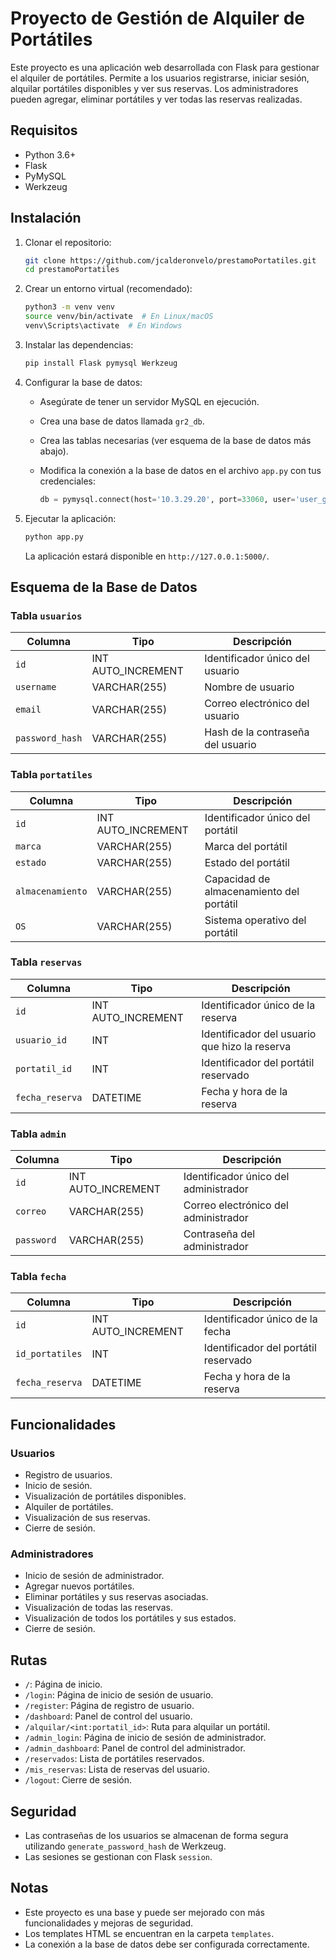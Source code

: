 # Proyecto de Gestión de Alquiler de Portátiles

Este proyecto es una aplicación web desarrollada con Flask para gestionar el alquiler de portátiles. Permite a los usuarios registrarse, iniciar sesión, alquilar portátiles disponibles y ver sus reservas. Los administradores pueden agregar, eliminar portátiles y ver todas las reservas realizadas.

## Requisitos

- Python 3.6+
- Flask
- PyMySQL
- Werkzeug

## Instalación

1.  Clonar el repositorio:

    ```bash
    git clone https://github.com/jcalderonvelo/prestamoPortatiles.git
    cd prestamoPortatiles
    ```

2.  Crear un entorno virtual (recomendado):

    ```bash
    python3 -m venv venv
    source venv/bin/activate  # En Linux/macOS
    venv\Scripts\activate  # En Windows
    ```

3.  Instalar las dependencias:

    ```bash
    pip install Flask pymysql Werkzeug
    ```

4.  Configurar la base de datos:

    -   Asegúrate de tener un servidor MySQL en ejecución.
    -   Crea una base de datos llamada `gr2_db`.
    -   Crea las tablas necesarias (ver esquema de la base de datos más abajo).
    -   Modifica la conexión a la base de datos en el archivo `app.py` con tus credenciales:

        ```python
        db = pymysql.connect(host='10.3.29.20', port=33060, user='user_gr2', password='portatil123', database='gr2_db')
        ```

5.  Ejecutar la aplicación:

    ```bash
    python app.py
    ```

    La aplicación estará disponible en `http://127.0.0.1:5000/`.

## Esquema de la Base de Datos

### Tabla `usuarios`

| Columna         | Tipo          | Descripción                               |
| --------------- | ------------- | ----------------------------------------- |
| `id`            | INT AUTO_INCREMENT | Identificador único del usuario         |
| `username`      | VARCHAR(255)  | Nombre de usuario                         |
| `email`         | VARCHAR(255)  | Correo electrónico del usuario            |
| `password_hash` | VARCHAR(255)  | Hash de la contraseña del usuario         |

### Tabla `portatiles`

| Columna         | Tipo          | Descripción                               |
| --------------- | ------------- | ----------------------------------------- |
| `id`            | INT AUTO_INCREMENT | Identificador único del portátil        |
| `marca`         | VARCHAR(255)  | Marca del portátil                        |
| `estado`        | VARCHAR(255)  | Estado del portátil                       |
| `almacenamiento`| VARCHAR(255)  | Capacidad de almacenamiento del portátil |
| `OS`            | VARCHAR(255)  | Sistema operativo del portátil            |

### Tabla `reservas`

| Columna         | Tipo          | Descripción                               |
| --------------- | ------------- | ----------------------------------------- |
| `id`            | INT AUTO_INCREMENT | Identificador único de la reserva       |
| `usuario_id`    | INT           | Identificador del usuario que hizo la reserva |
| `portatil_id`   | INT           | Identificador del portátil reservado      |
| `fecha_reserva` | DATETIME      | Fecha y hora de la reserva                |

### Tabla `admin`

| Columna         | Tipo          | Descripción                               |
| --------------- | ------------- | ----------------------------------------- |
| `id`            | INT AUTO_INCREMENT | Identificador único del administrador   |
| `correo`        | VARCHAR(255)  | Correo electrónico del administrador      |
| `password`      | VARCHAR(255)  | Contraseña del administrador              |

### Tabla `fecha`

| Columna         | Tipo          | Descripción                               |
| --------------- | ------------- | ----------------------------------------- |
| `id`            | INT AUTO_INCREMENT | Identificador único de la fecha       |
| `id_portatiles` | INT           | Identificador del portátil reservado      |
| `fecha_reserva` | DATETIME      | Fecha y hora de la reserva                |

## Funcionalidades

### Usuarios

-   Registro de usuarios.
-   Inicio de sesión.
-   Visualización de portátiles disponibles.
-   Alquiler de portátiles.
-   Visualización de sus reservas.
-   Cierre de sesión.

### Administradores

-   Inicio de sesión de administrador.
-   Agregar nuevos portátiles.
-   Eliminar portátiles y sus reservas asociadas.
-   Visualización de todas las reservas.
-   Visualización de todos los portátiles y sus estados.
-   Cierre de sesión.

## Rutas

-   `/`: Página de inicio.
-   `/login`: Página de inicio de sesión de usuario.
-   `/register`: Página de registro de usuario.
-   `/dashboard`: Panel de control del usuario.
-   `/alquilar/<int:portatil_id>`: Ruta para alquilar un portátil.
-   `/admin_login`: Página de inicio de sesión de administrador.
-   `/admin_dashboard`: Panel de control del administrador.
-   `/reservados`: Lista de portátiles reservados.
-   `/mis_reservas`: Lista de reservas del usuario.
-   `/logout`: Cierre de sesión.

## Seguridad

-   Las contraseñas de los usuarios se almacenan de forma segura utilizando `generate_password_hash` de Werkzeug.
-   Las sesiones se gestionan con Flask `session`.

## Notas

-   Este proyecto es una base y puede ser mejorado con más funcionalidades y mejoras de seguridad.
-   Los templates HTML se encuentran en la carpeta `templates`.
-   La conexión a la base de datos debe ser configurada correctamente.